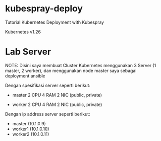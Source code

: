 # kubespray-deploy
Tutorial Kubernetes Deployment with Kubespray

Kubernetes v1.26

# Lab Server
NOTE: Disini saya membuat Cluster Kubernetes menggunakan 3 Server (1 master, 2 worker), dan menggunakan node master saya sebagai deployment ansible

Dengan spesifikasi server seperti berikut:
- master
2 CPU
4 RAM
2 NIC (public, private)

- worker
2 CPU
4 RAM
2 NIC (public, private)

Dengan ip address server seperti berikut:
- master (10.1.0.9)
- worker1 (10.1.0.10)
- worker2 (10.1.0.11)
